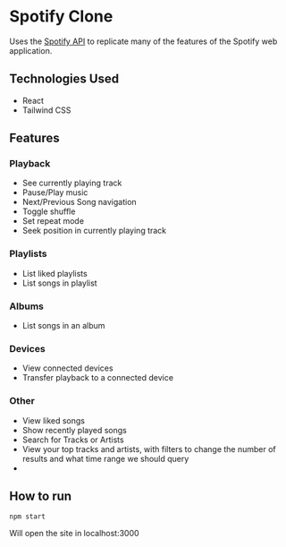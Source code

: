 # Spotify Clone

Uses the [Spotify API](https://developer.spotify.com/documentation/web-api/reference/) to replicate many of the features of the Spotify web application.

## Technologies Used
- React
- Tailwind CSS

## Features

### Playback
- See currently playing track
- Pause/Play music
- Next/Previous Song navigation
- Toggle shuffle
- Set repeat mode
- Seek position in currently playing track

### Playlists
- List liked playlists
- List songs in playlist

### Albums
- List songs in an album

### Devices
- View connected devices
- Transfer playback to a connected device

### Other
- View liked songs
- Show recently played songs
- Search for Tracks or Artists
- View your top tracks and artists, with filters to change the number of results and what time range we should query
- 

## How to run

`npm start`

Will open the site in localhost:3000
